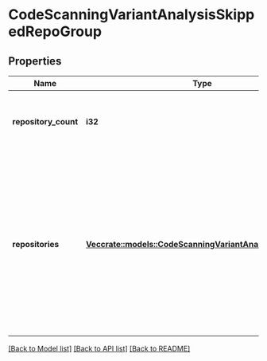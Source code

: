 # CodeScanningVariantAnalysisSkippedRepoGroup

## Properties

Name | Type | Description | Notes
------------ | ------------- | ------------- | -------------
**repository_count** | **i32** | The total number of repositories that were skipped for this reason. | 
**repositories** | [**Vec<crate::models::CodeScanningVariantAnalysisRepository>**](code-scanning-variant-analysis-repository.md) | A list of repositories that were skipped. This list may not include all repositories that were skipped. This is only available when the repository was found and the user has access to it. | 

[[Back to Model list]](../README.md#documentation-for-models) [[Back to API list]](../README.md#documentation-for-api-endpoints) [[Back to README]](../README.md)



